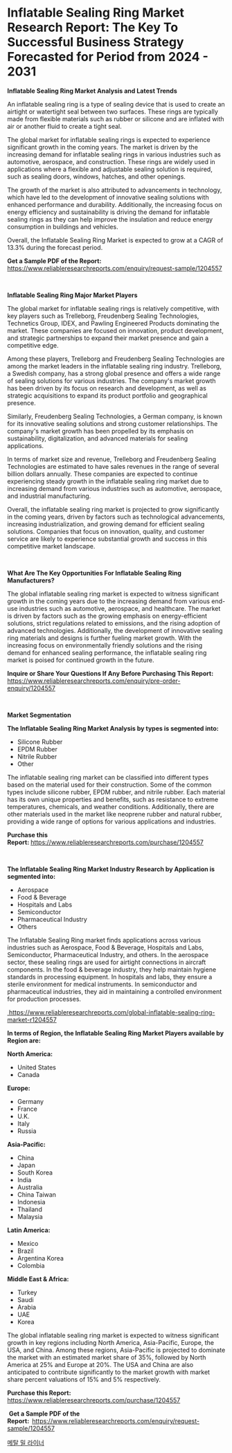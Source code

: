 <p><h1>Inflatable Sealing Ring Market Research Report: The Key To Successful Business Strategy Forecasted for Period from 2024 - 2031</h1></p><p><strong>Inflatable Sealing Ring Market Analysis and Latest Trends</strong></p>
<p><p>An inflatable sealing ring is a type of sealing device that is used to create an airtight or watertight seal between two surfaces. These rings are typically made from flexible materials such as rubber or silicone and are inflated with air or another fluid to create a tight seal.</p><p>The global market for inflatable sealing rings is expected to experience significant growth in the coming years. The market is driven by the increasing demand for inflatable sealing rings in various industries such as automotive, aerospace, and construction. These rings are widely used in applications where a flexible and adjustable sealing solution is required, such as sealing doors, windows, hatches, and other openings.</p><p>The growth of the market is also attributed to advancements in technology, which have led to the development of innovative sealing solutions with enhanced performance and durability. Additionally, the increasing focus on energy efficiency and sustainability is driving the demand for inflatable sealing rings as they can help improve the insulation and reduce energy consumption in buildings and vehicles.</p><p>Overall, the Inflatable Sealing Ring Market is expected to grow at a CAGR of 13.3% during the forecast period.</p></p>
<p><strong>Get a Sample PDF of the Report:&nbsp;</strong> <a href="https://www.reliableresearchreports.com/enquiry/request-sample/1204557">https://www.reliableresearchreports.com/enquiry/request-sample/1204557</a></p>
<p>&nbsp;</p>
<p><strong>Inflatable Sealing Ring Major Market Players</strong></p>
<p><p>The global market for inflatable sealing rings is relatively competitive, with key players such as Trelleborg, Freudenberg Sealing Technologies, Technetics Group, IDEX, and Pawling Engineered Products dominating the market. These companies are focused on innovation, product development, and strategic partnerships to expand their market presence and gain a competitive edge.</p><p>Among these players, Trelleborg and Freudenberg Sealing Technologies are among the market leaders in the inflatable sealing ring industry. Trelleborg, a Swedish company, has a strong global presence and offers a wide range of sealing solutions for various industries. The company's market growth has been driven by its focus on research and development, as well as strategic acquisitions to expand its product portfolio and geographical presence.</p><p>Similarly, Freudenberg Sealing Technologies, a German company, is known for its innovative sealing solutions and strong customer relationships. The company's market growth has been propelled by its emphasis on sustainability, digitalization, and advanced materials for sealing applications.</p><p>In terms of market size and revenue, Trelleborg and Freudenberg Sealing Technologies are estimated to have sales revenues in the range of several billion dollars annually. These companies are expected to continue experiencing steady growth in the inflatable sealing ring market due to increasing demand from various industries such as automotive, aerospace, and industrial manufacturing.</p><p>Overall, the inflatable sealing ring market is projected to grow significantly in the coming years, driven by factors such as technological advancements, increasing industrialization, and growing demand for efficient sealing solutions. Companies that focus on innovation, quality, and customer service are likely to experience substantial growth and success in this competitive market landscape.</p></p>
<p>&nbsp;</p>
<p><strong>What Are The Key Opportunities For Inflatable Sealing Ring Manufacturers?</strong></p>
<p><p>The global inflatable sealing ring market is expected to witness significant growth in the coming years due to the increasing demand from various end-use industries such as automotive, aerospace, and healthcare. The market is driven by factors such as the growing emphasis on energy-efficient solutions, strict regulations related to emissions, and the rising adoption of advanced technologies. Additionally, the development of innovative sealing ring materials and designs is further fueling market growth. With the increasing focus on environmentally friendly solutions and the rising demand for enhanced sealing performance, the inflatable sealing ring market is poised for continued growth in the future.</p></p>
<p><strong>Inquire or Share Your Questions If Any Before Purchasing This Report:</strong> <a href="https://www.reliableresearchreports.com/enquiry/pre-order-enquiry/1204557">https://www.reliableresearchreports.com/enquiry/pre-order-enquiry/1204557</a></p>
<p>&nbsp;</p>
<p><strong>Market Segmentation</strong></p>
<p><strong>The Inflatable Sealing Ring Market Analysis by types is segmented into:</strong></p>
<p><ul><li>Silicone Rubber</li><li>EPDM Rubber</li><li>Nitrile Rubber</li><li>Other</li></ul></p>
<p><p>The inflatable sealing ring market can be classified into different types based on the material used for their construction. Some of the common types include silicone rubber, EPDM rubber, and nitrile rubber. Each material has its own unique properties and benefits, such as resistance to extreme temperatures, chemicals, and weather conditions. Additionally, there are other materials used in the market like neoprene rubber and natural rubber, providing a wide range of options for various applications and industries.</p></p>
<p><strong>Purchase this Report:&nbsp;</strong><a href="https://www.reliableresearchreports.com/purchase/1204557">https://www.reliableresearchreports.com/purchase/1204557</a></p>
<p>&nbsp;</p>
<p><strong>The Inflatable Sealing Ring Market Industry Research by Application is segmented into:</strong></p>
<p><ul><li>Aerospace</li><li>Food & Beverage</li><li>Hospitals and Labs</li><li>Semiconductor</li><li>Pharmaceutical Industry</li><li>Others</li></ul></p>
<p><p>The Inflatable Sealing Ring market finds applications across various industries such as Aerospace, Food & Beverage, Hospitals and Labs, Semiconductor, Pharmaceutical Industry, and others. In the aerospace sector, these sealing rings are used for airtight connections in aircraft components. In the food & beverage industry, they help maintain hygiene standards in processing equipment. In hospitals and labs, they ensure a sterile environment for medical instruments. In semiconductor and pharmaceutical industries, they aid in maintaining a controlled environment for production processes.</p></p>
<p><a href="https://www.reliableresearchreports.com/global-inflatable-sealing-ring-market-r1204557">&nbsp;https://www.reliableresearchreports.com/global-inflatable-sealing-ring-market-r1204557</a></p>
<p><strong>In terms of Region, the Inflatable Sealing Ring Market Players available by Region are:</strong></p>
<p>
    <p> <strong> North America: </strong>
        <ul>
            <li>United States</li>
            <li>Canada</li>
        </ul>
        </p> 
    <p> <strong> Europe: </strong>
        <ul>
            <li>Germany</li>
            <li>France</li>
            <li>U.K.</li>
            <li>Italy</li>
            <li>Russia</li>
        </ul>
        </p> 
    <p> <strong> Asia-Pacific: </strong>
        <ul>
            <li>China</li>
            <li>Japan</li>
            <li>South Korea</li>
            <li>India</li>
            <li>Australia</li>
            <li>China Taiwan</li>
            <li>Indonesia</li>
            <li>Thailand</li>
            <li>Malaysia</li>
        </ul>
        </p> 
    <p> <strong> Latin America: </strong>
        <ul>
            <li>Mexico</li>
            <li>Brazil</li>
            <li>Argentina Korea</li>
            <li>Colombia</li>
        </ul>
        </p> 
    <p> <strong> Middle East & Africa: </strong>
        <ul>
            <li>Turkey</li>
            <li>Saudi</li>
            <li>Arabia</li>
            <li>UAE</li>
            <li>Korea</li>
        </ul>
    </p>
    </p>
<p><p>The global inflatable sealing ring market is expected to witness significant growth in key regions including North America, Asia-Pacific, Europe, the USA, and China. Among these regions, Asia-Pacific is projected to dominate the market with an estimated market share of 35%, followed by North America at 25% and Europe at 20%. The USA and China are also anticipated to contribute significantly to the market growth with market share percent valuations of 15% and 5% respectively.</p></p>
<p><strong>Purchase this Report: </strong><a href="https://www.reliableresearchreports.com/purchase/1204557">https://www.reliableresearchreports.com/purchase/1204557</a></p>
<p>&nbsp;<strong>Get a Sample PDF of the Report:&nbsp;&nbsp;</strong><a href="https://www.reliableresearchreports.com/enquiry/request-sample/1204557">https://www.reliableresearchreports.com/enquiry/request-sample/1204557</a></p>
<p><strong></strong></p>
<p><p><a href="https://github.com/bbbexter1/Market-Research-Report-List-1/blob/main/3945848106308.md">메탈 밀 라이너</a></p></p>